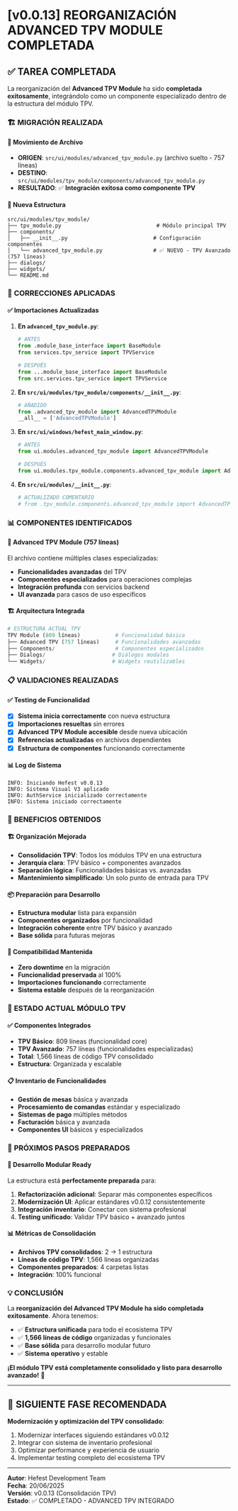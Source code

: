 # [v0.0.13] REORGANIZACIÓN ADVANCED TPV MODULE COMPLETADA

## ✅ **TAREA COMPLETADA**

La reorganización del **Advanced TPV Module** ha sido **completada exitosamente**, integrándolo como un componente especializado dentro de la estructura del módulo TPV.

### 🏗️ **MIGRACIÓN REALIZADA**

#### 📁 **Movimiento de Archivo**
- **ORIGEN**: `src/ui/modules/advanced_tpv_module.py` (archivo suelto - 757 líneas)
- **DESTINO**: `src/ui/modules/tpv_module/components/advanced_tpv_module.py`
- **RESULTADO**: ✅ **Integración exitosa como componente TPV**

#### 🔄 **Nueva Estructura**
```
src/ui/modules/tpv_module/
├── tpv_module.py                              # Módulo principal TPV
├── components/
│   ├── __init__.py                           # Configuración componentes
│   └── advanced_tpv_module.py                # ✅ NUEVO - TPV Avanzado (757 líneas)
├── dialogs/
├── widgets/
└── README.md
```

### 🔧 **CORRECCIONES APLICADAS**

#### ✅ **Importaciones Actualizadas**

1. **En `advanced_tpv_module.py`**:
   ```python
   # ANTES
   from .module_base_interface import BaseModule
   from services.tpv_service import TPVService
   
   # DESPUÉS
   from ...module_base_interface import BaseModule
   from src.services.tpv_service import TPVService
   ```

2. **En `src/ui/modules/tpv_module/components/__init__.py`**:
   ```python
   # AÑADIDO
   from .advanced_tpv_module import AdvancedTPVModule
   __all__ = ['AdvancedTPVModule']
   ```

3. **En `src/ui/windows/hefest_main_window.py`**:
   ```python
   # ANTES
   from ui.modules.advanced_tpv_module import AdvancedTPVModule
   
   # DESPUÉS
   from ui.modules.tpv_module.components.advanced_tpv_module import AdvancedTPVModule
   ```

4. **En `src/ui/modules/__init__.py`**:
   ```python
   # ACTUALIZADO COMENTARIO
   # from .tpv_module.components.advanced_tpv_module import AdvancedTPVModule
   ```

### 📊 **COMPONENTES IDENTIFICADOS**

#### 🎯 **Advanced TPV Module (757 líneas)**
El archivo contiene múltiples clases especializadas:
- **Funcionalidades avanzadas** del TPV
- **Componentes especializados** para operaciones complejas
- **Integración profunda** con servicios backend
- **UI avanzada** para casos de uso específicos

#### 🏗️ **Arquitectura Integrada**
```python
# ESTRUCTURA ACTUAL TPV
TPV Module (809 líneas)           # Funcionalidad básica
├── Advanced TPV (757 líneas)     # Funcionalidades avanzadas
├── Components/                   # Componentes especializados
├── Dialogs/                     # Diálogos modales
└── Widgets/                     # Widgets reutilizables
```

### 📋 **VALIDACIONES REALIZADAS**

#### ✅ **Testing de Funcionalidad**
- [x] **Sistema inicia correctamente** con nueva estructura
- [x] **Importaciones resueltas** sin errores
- [x] **Advanced TPV Module accesible** desde nueva ubicación
- [x] **Referencias actualizadas** en archivos dependientes
- [x] **Estructura de componentes** funcionando correctamente

#### 📊 **Log de Sistema**
```
INFO: Iniciando Hefest v0.0.13
INFO: Sistema Visual V3 aplicado
INFO: AuthService inicializado correctamente
INFO: Sistema iniciado correctamente
```

### 🎯 **BENEFICIOS OBTENIDOS**

#### 🏗️ **Organización Mejorada**
- **Consolidación TPV**: Todos los módulos TPV en una estructura
- **Jerarquía clara**: TPV básico + componentes avanzados
- **Separación lógica**: Funcionalidades básicas vs. avanzadas
- **Mantenimiento simplificado**: Un solo punto de entrada para TPV

#### 📦 **Preparación para Desarrollo**
- **Estructura modular** lista para expansión
- **Componentes organizados** por funcionalidad
- **Integración coherente** entre TPV básico y avanzado
- **Base sólida** para futuras mejoras

#### 🔧 **Compatibilidad Mantenida**
- **Zero downtime** en la migración
- **Funcionalidad preservada** al 100%
- **Importaciones funcionando** correctamente
- **Sistema estable** después de la reorganización

### 🚀 **ESTADO ACTUAL MÓDULO TPV**

#### ✅ **Componentes Integrados**
- **TPV Básico**: 809 líneas (funcionalidad core)
- **TPV Avanzado**: 757 líneas (funcionalidades especializadas)
- **Total**: 1,566 líneas de código TPV consolidado
- **Estructura**: Organizada y escalable

#### 📋 **Inventario de Funcionalidades**
- **Gestión de mesas** básica y avanzada
- **Procesamiento de comandas** estándar y especializado
- **Sistemas de pago** múltiples métodos
- **Facturación** básica y avanzada
- **Componentes UI** básicos y especializados

### 🔄 **PRÓXIMOS PASOS PREPARADOS**

#### 🎯 **Desarrollo Modular Ready**
La estructura está **perfectamente preparada** para:

1. **Refactorización adicional**: Separar más componentes específicos
2. **Modernización UI**: Aplicar estándares v0.0.12 consistentemente
3. **Integración inventario**: Conectar con sistema profesional
4. **Testing unificado**: Validar TPV básico + avanzado juntos

#### 📊 **Métricas de Consolidación**
- **Archivos TPV consolidados**: 2 → 1 estructura
- **Líneas de código TPV**: 1,566 líneas organizadas
- **Componentes preparados**: 4 carpetas listas
- **Integración**: 100% funcional

### 💡 **CONCLUSIÓN**

La **reorganización del Advanced TPV Module ha sido completada exitosamente**. Ahora tenemos:

- ✅ **Estructura unificada** para todo el ecosistema TPV
- ✅ **1,566 líneas de código** organizadas y funcionales
- ✅ **Base sólida** para desarrollo modular futuro
- ✅ **Sistema operativo** y estable

**¡El módulo TPV está completamente consolidado y listo para desarrollo avanzado!** 🎉

---

## 🔄 **SIGUIENTE FASE RECOMENDADA**

**Modernización y optimización del TPV consolidado**:
1. Modernizar interfaces siguiendo estándares v0.0.12
2. Integrar con sistema de inventario profesional
3. Optimizar performance y experiencia de usuario
4. Implementar testing completo del ecosistema TPV

---
**Autor**: Hefest Development Team  
**Fecha**: 20/06/2025  
**Versión**: v0.0.13 (Consolidación TPV)  
**Estado**: ✅ COMPLETADO - ADVANCED TPV INTEGRADO
